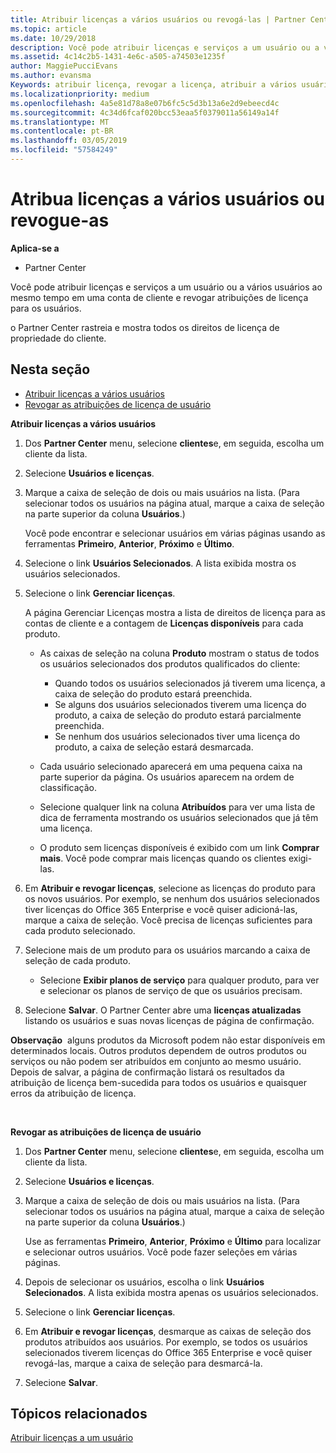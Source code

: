 ```yaml
---
title: Atribuir licenças a vários usuários ou revogá-las | Partner Center
ms.topic: article
ms.date: 10/29/2018
description: Você pode atribuir licenças e serviços a um usuário ou a vários usuários ao mesmo tempo em uma conta de cliente e revogar atribuições de licença para os usuários.
ms.assetid: 4c14c2b5-1431-4e6c-a505-a74503e1235f
author: MaggiePucciEvans
ms.author: evansma
Keywords: atribuir licença, revogar a licença, atribuir a vários usuários,
ms.localizationpriority: medium
ms.openlocfilehash: 4a5e81d78a8e07b6fc5c5d3b13a6e2d9ebeecd4c
ms.sourcegitcommit: 4c34d6fcaf020bcc53eaa5f0379011a56149a14f
ms.translationtype: MT
ms.contentlocale: pt-BR
ms.lasthandoff: 03/05/2019
ms.locfileid: "57584249"
---
```

# <a name="assign-or-revoke-licenses-to-multiple-users"></a>Atribua licenças a vários usuários ou revogue-as

**Aplica-se a**

-  Partner Center

Você pode atribuir licenças e serviços a um usuário ou a vários usuários ao mesmo tempo em uma conta de cliente e revogar atribuições de licença para os usuários.

o Partner Center rastreia e mostra todos os direitos de licença de propriedade do cliente.

## <a name="in-this-section"></a>Nesta seção


-   [Atribuir licenças a vários usuários](#assign-licenses-to-groups)
-   [Revogar as atribuições de licença de usuário](#revoking-licenses)

<a href="" id="assign-licenses-to-groups"></a>
**Atribuir licenças a vários usuários**

1.  Dos **Partner Center** menu, selecione **clientes**e, em seguida, escolha um cliente da lista.
2.  Selecione **Usuários e licenças**.
3.  Marque a caixa de seleção de dois ou mais usuários na lista. (Para selecionar todos os usuários na página atual, marque a caixa de seleção na parte superior da coluna **Usuários**.)

    Você pode encontrar e selecionar usuários em várias páginas usando as ferramentas **Primeiro**, **Anterior**, **Próximo** e **Último**.

4.  Selecione o link **Usuários Selecionados**. A lista exibida mostra os usuários selecionados.
5.  Selecione o link **Gerenciar licenças**.

    A página Gerenciar Licenças mostra a lista de direitos de licença para as contas de cliente e a contagem de **Licenças disponíveis** para cada produto.

    -   As caixas de seleção na coluna **Produto** mostram o status de todos os usuários selecionados dos produtos qualificados do cliente:

        -   Quando todos os usuários selecionados já tiverem uma licença, a caixa de seleção do produto estará preenchida.
        -   Se alguns dos usuários selecionados tiverem uma licença do produto, a caixa de seleção do produto estará parcialmente preenchida.
        -   Se nenhum dos usuários selecionados tiver uma licença do produto, a caixa de seleção estará desmarcada.
    -   Cada usuário selecionado aparecerá em uma pequena caixa na parte superior da página. Os usuários aparecem na ordem de classificação.

    -   Selecione qualquer link na coluna **Atribuídos** para ver uma lista de dica de ferramenta mostrando os usuários selecionados que já têm uma licença.

    -   O produto sem licenças disponíveis é exibido com um link **Comprar mais**. Você pode comprar mais licenças quando os clientes exigi-las.

6.  Em **Atribuir e revogar licenças**, selecione as licenças do produto para os novos usuários. Por exemplo, se nenhum dos usuários selecionados tiver licenças do Office 365 Enterprise e você quiser adicioná-las, marque a caixa de seleção. Você precisa de licenças suficientes para cada produto selecionado.
7.  Selecione mais de um produto para os usuários marcando a caixa de seleção de cada produto.
    -   Selecione **Exibir planos de serviço** para qualquer produto, para ver e selecionar os planos de serviço de que os usuários precisam.

8.  Selecione **Salvar**. O Partner Center abre uma **licenças atualizadas** listando os usuários e suas novas licenças de página de confirmação.

**Observação**  alguns produtos da Microsoft podem não estar disponíveis em determinados locais. Outros produtos dependem de outros produtos ou serviços ou não podem ser atribuídos em conjunto ao mesmo usuário. Depois de salvar, a página de confirmação listará os resultados da atribuição de licença bem-sucedida para todos os usuários e quaisquer erros da atribuição de licença.

 

<a href="" id="revoking-licenses"></a>
**Revogar as atribuições de licença de usuário**

1.  Dos **Partner Center** menu, selecione **clientes**e, em seguida, escolha um cliente da lista.
2.  Selecione **Usuários e licenças**.
3.  Marque a caixa de seleção de dois ou mais usuários na lista. (Para selecionar todos os usuários na página atual, marque a caixa de seleção na parte superior da coluna **Usuários**.)

    Use as ferramentas **Primeiro**, **Anterior**, **Próximo** e **Último** para localizar e selecionar outros usuários. Você pode fazer seleções em várias páginas.

4.  Depois de selecionar os usuários, escolha o link **Usuários Selecionados**. A lista exibida mostra apenas os usuários selecionados.
5.  Selecione o link **Gerenciar licenças**.
6.  Em **Atribuir e revogar licenças**, desmarque as caixas de seleção dos produtos atribuídos aos usuários. Por exemplo, se todos os usuários selecionados tiverem licenças do Office 365 Enterprise e você quiser revogá-las, marque a caixa de seleção para desmarcá-la.
7.  Selecione **Salvar**.

## <a name="related-topics"></a>Tópicos relacionados


[Atribuir licenças a um usuário](assign-licenses-to-users.md)

 

 



